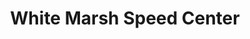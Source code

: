 ---
title: "White Marsh Speed Center"
url: /parkville/white-marsh-speed-center/
shop: Autowerkstatt
---